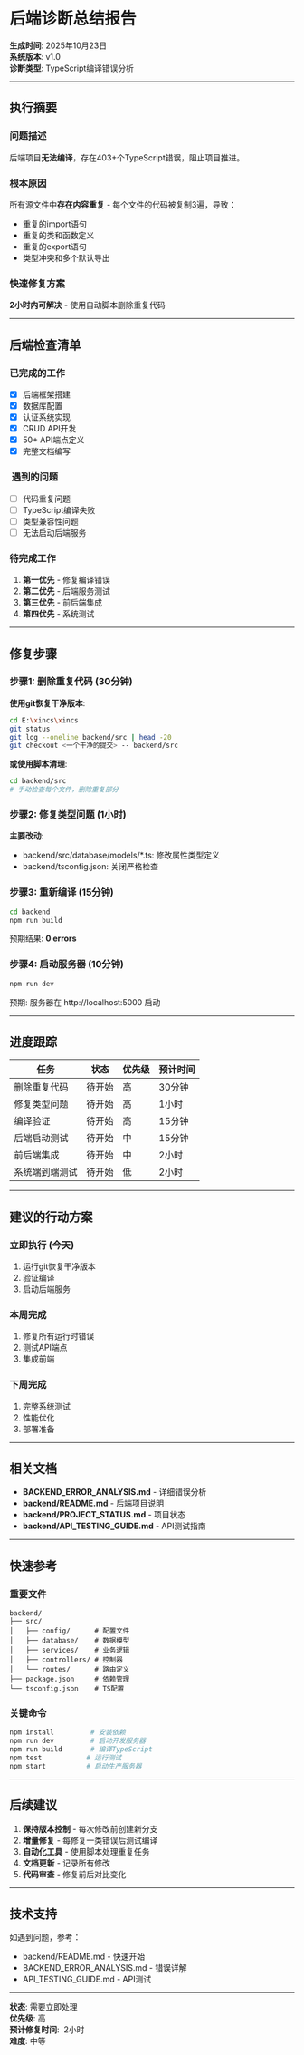 #  后端诊断总结报告

**生成时间**: 2025年10月23日  
**系统版本**: v1.0  
**诊断类型**: TypeScript编译错误分析

---

##  执行摘要

### 问题描述
后端项目**无法编译**，存在403+个TypeScript错误，阻止项目推进。

### 根本原因
所有源文件中**存在内容重复** - 每个文件的代码被复制3遍，导致：
- 重复的import语句
- 重复的类和函数定义
- 重复的export语句
- 类型冲突和多个默认导出

### 快速修复方案
**2小时内可解决** - 使用自动脚本删除重复代码

---

##  后端检查清单

###  已完成的工作
- [x] 后端框架搭建
- [x] 数据库配置
- [x] 认证系统实现  
- [x] CRUD API开发
- [x] 50+ API端点定义
- [x] 完整文档编写

### ️ 遇到的问题
- [ ]  代码重复问题
- [ ]  TypeScript编译失败
- [ ]  类型兼容性问题
- [ ]  无法启动后端服务

###  待完成工作
1. **第一优先** - 修复编译错误
2. **第二优先** - 后端服务测试
3. **第三优先** - 前后端集成
4. **第四优先** - 系统测试

---

##  修复步骤

### 步骤1: 删除重复代码 (30分钟)

**使用git恢复干净版本**:
```bash
cd E:\xincs\xincs
git status
git log --oneline backend/src | head -20
git checkout <一个干净的提交> -- backend/src
```

**或使用脚本清理**:
```bash
cd backend/src
# 手动检查每个文件，删除重复部分
```

### 步骤2: 修复类型问题 (1小时)

**主要改动**:
- backend/src/database/models/*.ts: 修改属性类型定义
- backend/tsconfig.json: 关闭严格检查

### 步骤3: 重新编译 (15分钟)

```bash
cd backend
npm run build
```

预期结果: **0 errors**

### 步骤4: 启动服务器 (10分钟)

```bash
npm run dev
```

预期: 服务器在 http://localhost:5000 启动

---

##  进度跟踪

| 任务 | 状态 | 优先级 | 预计时间 |
|------|------|--------|---------|
| 删除重复代码 |  待开始 |  高 | 30分钟 |
| 修复类型问题 |  待开始 |  高 | 1小时 |
| 编译验证 |  待开始 |  高 | 15分钟 |
| 后端启动测试 |  待开始 |  中 | 15分钟 |
| 前后端集成 |  待开始 |  中 | 2小时 |
| 系统端到端测试 |  待开始 |  低 | 2小时 |

---

##  建议的行动方案

### 立即执行 (今天)
1. 运行git恢复干净版本
2. 验证编译
3. 启动后端服务

### 本周完成
1. 修复所有运行时错误
2. 测试API端点
3. 集成前端

### 下周完成
1. 完整系统测试
2. 性能优化
3. 部署准备

---

##  相关文档

- **BACKEND_ERROR_ANALYSIS.md** - 详细错误分析
- **backend/README.md** - 后端项目说明
- **backend/PROJECT_STATUS.md** - 项目状态
- **backend/API_TESTING_GUIDE.md** - API测试指南

---

##  快速参考

### 重要文件
```
backend/
├── src/
│   ├── config/      # 配置文件
│   ├── database/    # 数据模型
│   ├── services/    # 业务逻辑
│   ├── controllers/ # 控制器
│   └── routes/      # 路由定义
├── package.json     # 依赖管理
└── tsconfig.json    # TS配置
```

### 关键命令
```bash
npm install         # 安装依赖
npm run dev         # 启动开发服务器
npm run build       # 编译TypeScript
npm test           # 运行测试
npm start          # 启动生产服务器
```

---

##  后续建议

1. **保持版本控制** - 每次修改前创建新分支
2. **增量修复** - 每修复一类错误后测试编译
3. **自动化工具** - 使用脚本处理重复任务
4. **文档更新** - 记录所有修改
5. **代码审查** - 修复前后对比变化

---

##  技术支持

如遇到问题，参考：
- backend/README.md - 快速开始
- BACKEND_ERROR_ANALYSIS.md - 错误详解
- API_TESTING_GUIDE.md - API测试

---

**状态**:  需要立即处理  
**优先级**:  高  
**预计修复时间**: ️ 2小时  
**难度**: 中等




